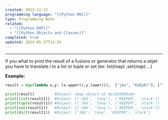 ```yaml
---
created: 2023-11-22
programming language: "[[Python MOC]]"
type: Programming Note
related:
  - "[[Python OOP]]"
  - "[[Python Objects and Classes]]"
completed: true
updated: 2024-05-27T13:29
---
```

---
If you what to print the result of a fusions or generator that returns a objet you have to translate i to a list or tuple or set (ex: list(map) ,set(map) ...)

**Example:**
``` python
result = map(lambda x,y: (x.upper(),y.lower()),  ["jAx", "KeEpEr"], ["ToNy", "sTaRk"]))

print(result)         #Output: <map object at 0x1029989a0>
print(list(result1))  #Output: [('JAX', 'tony'), ('KEEPER', 'stark')]
print(tuple(result1)) #Output: (('JAX', 'tony'), ('KEEPER', 'stark'))
print(set(result1))   #Output: {('JAX', 'tony'), ('KEEPER', 'stark')}
print(dict(result1))  #Output: {'JAX': 'tony', 'KEEPER': 'stark'}

```